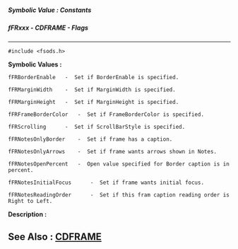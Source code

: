 ##### Symbolic Value : Constants
##### fFRxxx - CDFRAME - Flags
---
```
#include <fsods.h>
```

**Symbolic Values :**

	fFRBorderEnable	  -  Set if BorderEnable is specified.

	fFRMarginWidth	  -  Set if MarginWidth is specified.

	fFRMarginHeight	  -  Set if MarginHeight is specified.

	fFRFrameBorderColor	  -  Set if FrameBorderColor is specified.

	fFRScrolling	  -  Set if ScrollBarStyle is specified.

	fFRNotesOnlyBorder	  -  Set if frame has a caption.

	fFRNotesOnlyArrows	  -  Set if frame wants arrows shown in Notes.

	fFRNotesOpenPercent	  -  Open value specified for Border caption is in percent.

	fFRNotesInitialFocus	  -  Set if frame wants initial focus.

	fFRNotesReadingOrder	  -  Set if this fram caption reading order is Right to Left.


**Description :**




**See Also :**
[CDFRAME](/domino-c-api-docs/reference/Data/CDFRAME)
---
